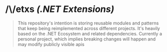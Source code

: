 # /\\/etxs _(.NET Extensions)_
> This repository's intention is storing reusable modules and patterns that keep being reimplemented across different projects. It's heavily
based on the .NET Ecosystem and related dependencies. Currently a personal project, which implies breaking changes will happen and may
modify publicly visible apis 